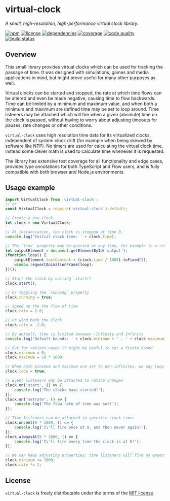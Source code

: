 # virtual-clock
*A small, high-resolution, high-performance virtual clock library.*

[![npm](https://img.shields.io/npm/v/virtual-clock.svg)](https://www.npmjs.com/package/virtual-clock)
[![license](https://img.shields.io/npm/l/virtual-clock.svg)](https://github.com/DvdGiessen/virtual-clock/blob/master/LICENSE)
[![dependencies](https://img.shields.io/david/DvdGiessen/virtual-clock.svg)](https://david-dm.org/DvdGiessen/virtual-clock)
[![coverage](https://img.shields.io/codecov/c/github/DvdGiessen/virtual-clock/master.svg)](https://codecov.io/gh/DvdGiessen/virtual-clock)
[![code quality](https://img.shields.io/codacy/grade/bae573f4dab14b01af199ad21c810318/master.svg)](https://www.codacy.com/app/github_94/virtual-clock)
[![build status](https://img.shields.io/travis/DvdGiessen/virtual-clock/master.svg)](https://travis-ci.org/DvdGiessen/virtual-clock)

## Overview
This small library provides virtual clocks which can be used for tracking the
passage of time. It was designed with simulations, games and media applications
in mind, but might prove useful for many other purposes as well.

Virtual clocks can be started and stopped, the rate at which time flows can be
altered and even be made negative, causing time to flow backwards. Time can be
limited by a minimum and maximum value, and when both a minimum and maximum are
defined time may be set to loop around. Time listeners may be attached which
will fire when a given (absolute) time on the clock is passed, without having
to worry about adjusting timeouts for pauses, rate changes or other conditions.

`virtual-clock` uses high resolution time data for its virtualized clocks,
independent of system clock drift (for example when being skewed by software
like NTP). No timers are used for calculating the virtual clock time, instead
some clever math is used to calculate time whenever it is requested.

The library has extensive test coverage for all functionality and edge cases,
provides type annotations for both TypeScript and Flow users, and is fully
compatible with both browser and Node.js environments.


## Usage example
```js
import VirtualClock from 'virtual-clock';
// or
const VirtualClock = require('virtual-clock').default;

// Create a new clock
let clock = new VirtualClock;

// At instanciation, the clock is stopped at time 0.
console.log('Initial clock time: ' + clock.time);

// The `time` property may be queried at any time, for example in a render loop
let outputElement = document.getElementById('output');
(function loop() {
    outputElement.textContent = (clock.time / 1000).toFixed(5);
    window.requestAnimationFrame(loop);
})();

// Start the clock by calling .start()
clock.start();

// Or toggling the `running` property
clock.running = true;

// Speed up the the flow of time
clock.rate = 2.0;

// Or wind back the clock
clock.rate = -1.0;

// By default, time is limited between -Infinity and Infinity
console.log('Default bounds: ' + clock.minimum + ' - ' + clock.maximum);

// But for various cases it might be useful to set a finite bound
clock.minimum = 0;
clock.maximum = 10 * 1000;

// When both minimum and maximum are set to non-infinites, we may loop time
clock.loop = true;

// Event listeners may be attached to notice changes
clock.on('start', () => {
    console.log('The clocks have started!');
});
clock.on('setrate', () => {
    console.log('The flow rate of time was set!');
});

// Time listeners can be attached to specific clock times
clock.onceAt(9 * 1000, () => {
    console.log('I\'ll fire once at 9, and then never again!');
});
clock.alwaysAt(5 * 1000, () => {
    console.log('I\'ll fire every time the clock is at 5!');
});

// We can keep adjusting properties; time listeners will fire as expected
clock.minimum += 1000;
clock.rate *= 2;
```

## License
`virtual-clock` is freely distributable under the terms of the
[MIT license](https://github.com/DvdGiessen/virtual-clock/blob/master/LICENSE).
